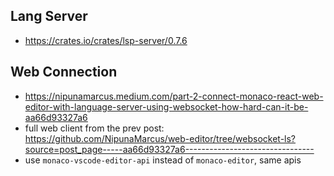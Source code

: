 ## Lang Server

 - https://crates.io/crates/lsp-server/0.7.6

## Web Connection

 - https://nipunamarcus.medium.com/part-2-connect-monaco-react-web-editor-with-language-server-using-websocket-how-hard-can-it-be-aa66d93327a6
 - full web client from the prev post: https://github.com/NipunaMarcus/web-editor/tree/websocket-ls?source=post_page-----aa66d93327a6--------------------------------
 - use `monaco-vscode-editor-api` instead of `monaco-editor`, same apis